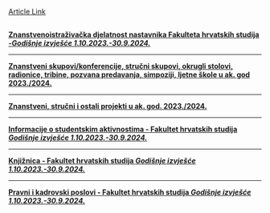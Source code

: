 [Article Link](https://www.fhs.hr/o_nama/kvaliteta/obrasci_za_prikupljanje_podataka_za_godisnja_izvjesca_o_radu_sastavnice)

## 
**[Znanstvenoistraživačka djelatnost nastavnika Fakulteta hrvatskih studija -_Godišnje izvješće 1.10.2023.-30.9.2024._](https://forms.gle/3E4vQY1wHwmvAiys7)**
****
**[Znanstveni skupovi/konferencije, stručni skupovi, okrugli stolovi, radionice, tribine, pozvana predavanja, simpoziji, ljetne škole u ak. god 2023./2024.](https://forms.gle/HD3YXpsQGbGyjVmG6)**
****
**[Znanstveni, stručni i ostali projekti u ak. god. 2023./2024.](https://forms.gle/NPGXrPVHVwP2kvnZ8)**
****
**[Informacije o studentskim aktivnostima - Fakultet hrvatskih studija _Godišnje izvješće 1.10.2023.-30.9.2024._](https://forms.gle/Dd2b56vfng4Wdnr16)**
****
**[Knjižnica - Fakultet hrvatskih studija _Godišnje izvješće 1.10.2023.-30.9.2024._](https://docs.google.com/forms/d/e/1FAIpQLSdhdw1c2_fsDkkGnK2Pt3NBzBl6Npl9dbv2QVyIXta2EfYtew/viewform?usp=header)**
****
**[Pravni i kadrovski poslovi - Fakultet hrvatskih studija _Godišnje izvješće 1.10.2023.-30.9.2024._](https://forms.gle/3DJejxn2At1hrk5E9)**
  

